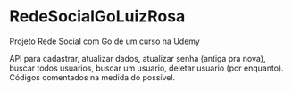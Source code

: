 # RedeSocialGoLuizRosa
Projeto Rede Social com Go de um curso na Udemy

API para cadastrar, atualizar dados, atualizar senha (antiga pra nova), buscar todos usuarios, buscar um usuario, deletar usuario (por enquanto). Códigos comentados na medida do possível.
